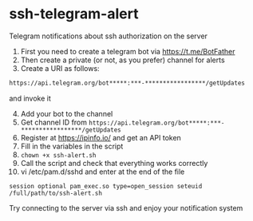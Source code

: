 # ssh-telegram-alert
Telegram notifications about ssh authorization on the server

1. First you need to create a telegram bot via https://t.me/BotFather
2. Then create a private (or not, as you prefer) channel for alerts
3. Create a URI as follows:
```bash
https://api.telegram.org/bot*****:***-*****************/getUpdates
```
and invoke it

4. Add your bot to the channel
5. Get channel ID from `https://api.telegram.org/bot*****:***-*****************/getUpdates`
4. Register at https://ipinfo.io/ and get an API token
5. Fill in the variables in the script
6. `chown +x ssh-alert.sh`
7. Call the script and check that everything works correctly
8. vi /etc/pam.d/sshd and enter at the end of the file
```
session optional pam_exec.so type=open_session seteuid /full/path/to/ssh-alert.sh
```
Try connecting to the server via ssh and enjoy your notification system
